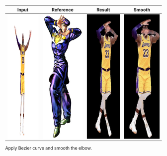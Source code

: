 Input | Reference |  Result | Smooth 
:-------------------------:|:-------------------------:|:-------------------------:|:-------------------------:
<img src="https://github.com/mifanbing/DeformItV3/blob/main/lbj.png" width="400" height="400"> | <img src="https://github.com/mifanbing/DeformItV3/blob/main/Josuke4.webp" width="400" height="400"> | <img src="https://github.com/mifanbing/DeformV4/blob/main/output2.png" width="400" height="400"> | <img src="https://github.com/mifanbing/DeformV4/blob/main/bezier_output.png" width="400" height="400">

Apply Bezier curve and smooth the elbow.
